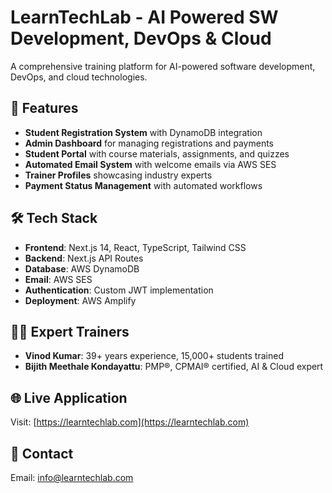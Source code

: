 # LearnTechLab - AI Powered SW Development, DevOps & Cloud

A comprehensive training platform for AI-powered software development, DevOps, and cloud technologies.

## 🚀 Features

- **Student Registration System** with DynamoDB integration
- **Admin Dashboard** for managing registrations and payments
- **Student Portal** with course materials, assignments, and quizzes
- **Automated Email System** with welcome emails via AWS SES
- **Trainer Profiles** showcasing industry experts
- **Payment Status Management** with automated workflows

## 🛠️ Tech Stack

- **Frontend**: Next.js 14, React, TypeScript, Tailwind CSS
- **Backend**: Next.js API Routes
- **Database**: AWS DynamoDB
- **Email**: AWS SES
- **Authentication**: Custom JWT implementation
- **Deployment**: AWS Amplify

## 👨‍🏫 Expert Trainers

- **Vinod Kumar**: 39+ years experience, 15,000+ students trained
- **Bijith Meethale Kondayattu**: PMP®, CPMAI® certified, AI & Cloud expert

## 🌐 Live Application

Visit: [https://learntechlab.com](https://learntechlab.com)

## 📧 Contact

Email: info@learntechlab.com
